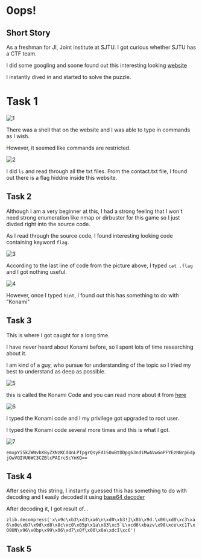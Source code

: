 # 0ops!
## Short Story

As a freshman for JI, Joint institute at SJTU.
I got curious whether SJTU has a CTF team. 

I did some googling and soone found out this interesting looking [website](https://0ops.sjtu.cn/)

I instantly dived in and started to solve the puzzle.

# Task 1

![1](https://user-images.githubusercontent.com/76433661/127762978-18fcbf1e-0cc1-4e63-b432-9c33e4dacaf4.png)

There was a shell that on the website and I was able to type in commands as I wish.

However, it seemed like commands are restricted.

![2](https://user-images.githubusercontent.com/76433661/127763026-b222d887-ac5d-4830-af61-ac9ac3d5e6e6.png)

I did ```ls``` and read through all the txt files. From the contact.txt file, I found out there is a flag hiddne inside this website.

## Task 2

Although I am a very beginner at this, I had a strong feeling that I won't need strong enumeration like nmap or dirbuster for this game so I just divded right into the source code.

As I read through the source code, I found interesting looking code containing keyword ```flag```.

![3](https://user-images.githubusercontent.com/76433661/127763130-6a876030-8ea4-4ce1-8616-1e98d84f30c6.png)

According to the last line of code from the picture above, I typed ```cat .flag``` and I got nothing useful.

![4](https://user-images.githubusercontent.com/76433661/127763166-4d9d55be-38db-4560-8290-229f1eede5fb.png)

However, once I typed ```hint```, I found out this has something to do with "Konami"

## Task 3

This is where I got caught for a long time.

I have never heard about Konami before, so I spent lots of time researching about it. 

I am kind of a guy, who pursue for understanding of the topic so I tried my best to understand as deep as possible.

![5](https://user-images.githubusercontent.com/76433661/127763255-f5624413-f5a6-4fee-b2e6-f95a9544230a.png)

this is called the Konami Code and you can read more about it from [here](https://en.wikipedia.org/wiki/Konami_Code)

![6](https://user-images.githubusercontent.com/76433661/127763299-cf799004-b4e1-49bd-9e88-2cf9d59e7158.png)

I typed the Konami code and I my privilege got upgraded to root user. 

I typed the Konami code several more times and this is what I got.

![7](https://user-images.githubusercontent.com/76433661/127763340-95d8aa91-b02a-4ed8-980e-691ff85278bd.png)

```emxpYi5kZWNvbXByZXNzKCd4nLPTpgrQsyFdi50uBtDDpg63ndiMwAVwGoPFYEzNNrp6dpjOwVQIVU6WC3CZBtcPAIrcScYnKQ==```

## Task 4
After seeing this string, I instantly guessed this has something to do with decoding and I easily decoded it using [base64 decoder](https://www.base64decode.org/)

After decoding it, I got result of...

```zlib.decompress('x\x9c\xb3\xd3\xa6\n\xd0\xb3!]\x8b\x9d.\x06\xd0\xc3\xa6\x0e\xb7\x9d\xd8\x8c\xc0\x05p\x1a\x83\xc5`L\xcd6\xbazv\x98\xce\xc1T\x08UN\x96\x0bp\x99\x06\xd7\x0f\x00\x8a\xdcI\xc6')```

## Task 5

